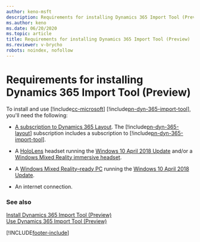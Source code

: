 ```yaml
---
author: keno-msft
description: Requirements for installing Dynamics 365 Import Tool (Preview)
ms.author: keno
ms.date: 06/20/2020
ms.topic: article
title: Requirements for installing Dynamics 365 Import Tool (Preview)
ms.reviewer: v-brycho
robots: noindex, nofollow
---
```


# Requirements for installing Dynamics 365 Import Tool (Preview)

To install and use [!include[cc-microsoft](../includes/cc-microsoft.md)] [!include[pn-dyn-365-import-tool](../includes/pn-dyn-365-import-tool.md)], you'll need the following:

- [A subscription to Dynamics 365 Layout](../layout/buy-and-deploy-layout.md). The 
[!include[pn-dyn-365-layout](../includes/pn-dyn-365-layout.md)] subscription includes a subscription to [!include[pn-dyn-365-import-tool](../includes/pn-dyn-365-import-tool.md)].
 
- A [HoloLens](https://www.microsoft.com/hololens) headset running the [Windows 10 April 2018 Update](https://support.microsoft.com/help/12643) and/or a [Windows Mixed Reality immersive headset](https://www.microsoft.com/windows/windows-mixed-reality). 

- A [Windows Mixed Reality–ready PC](https://www.microsoft.com/windows/windows-mixed-reality-devices#wmrpcs) running the [Windows 10 April 2018 Update](https://support.microsoft.com/help/12643).

- An internet connection.

### See also

[Install Dynamics 365 Import Tool (Preview)](install.md)<br>
[Use Dynamics 365 Import Tool (Preview)](import-tool.md)


[!INCLUDE[footer-include](../includes/footer-banner.md)]